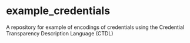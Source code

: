 # example_credentials
A repository for example of encodings of credentials using the Credential Transparency Description Language (CTDL)
